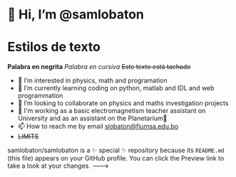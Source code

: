 #  👋 Hi, I’m @samlobaton 
# Estilos de texto
**Palabra en negrita**
*Palabra en cursiva*
~~Este texto está tachado~~
- 👀 I’m interested in physics, math and programation
- 🌱 I’m currently learning coding on python, matlab and IDL and web programmation
- 💞️ I’m looking to collaborate on physics and maths investigation projects
- 🧲 I'm working as a basic electromagnetism teacher assistant on University and as an assistant on the Planetarium🔭
- 📫 How to reach me by email slobaton@fiumsa.edu.bo
- ~~LIMITS~~
 
samlobaton/samlobaton is a ✨ special ✨ repository because its `README.md` (this file) appears on your GitHub profile.
You can click the Preview link to take a look at your changes.
--->
